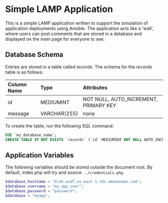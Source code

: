 # Simple LAMP Application
This is a simple LAMP application written to support the simulation of application deployments using Ansible. The application acts like a 'wall', where users can post comments that are stored in a database and displayed on the main page for everyone to see.

## Database Schema
Entries are stored in a table called *records*. The schema for the *records* table is as follows:

|Column Name|Type|Attributes|
|:---|:---|:---|
|id|MEDIUMINT|NOT NULL, AUTO_INCREMENT, PRIMARY KEY|
|message|VARCHAR(255)|none|
To create the table, run the following SQL command:
```sql
USE `my_database_name`;
CREATE TABLE IF NOT EXISTS `records` (`id` MEDIUMINT NOT NULL AUTO_INCREMENT, `message` VARCHAR(255), PRIMARY KEY (`id`));
```
## Application Variables
The following variables should be stored outside the document root. By default, index.php will try and source `../credentials.php`.
```php
$database_hostname = "blah.asdf.us-east-1.rds.amazonaws.com";
$database_username = "my_app_user";
$database_password = "password";
$database = "myapp";
```
